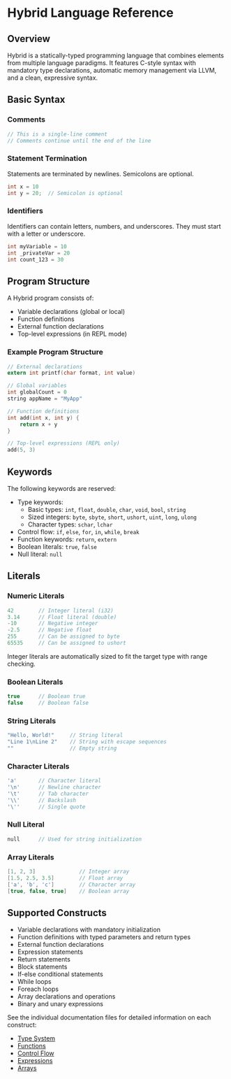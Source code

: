 # Hybrid Language Reference

## Overview

Hybrid is a statically-typed programming language that combines elements from multiple language paradigms. It features C-style syntax with mandatory type declarations, automatic memory management via LLVM, and a clean, expressive syntax.

## Basic Syntax

### Comments

```c
// This is a single-line comment
// Comments continue until the end of the line
```

### Statement Termination

Statements are terminated by newlines. Semicolons are optional.

```c
int x = 10
int y = 20;  // Semicolon is optional
```

### Identifiers

Identifiers can contain letters, numbers, and underscores. They must start with a letter or underscore.

```c
int myVariable = 10
int _privateVar = 20
int count_123 = 30
```

## Program Structure

A Hybrid program consists of:
- Variable declarations (global or local)
- Function definitions
- External function declarations
- Top-level expressions (in REPL mode)

### Example Program Structure

```c
// External declarations
extern int printf(char format, int value)

// Global variables
int globalCount = 0
string appName = "MyApp"

// Function definitions
int add(int x, int y) {
    return x + y
}

// Top-level expressions (REPL only)
add(5, 3)
```

## Keywords

The following keywords are reserved:

- Type keywords: 
  - Basic types: `int`, `float`, `double`, `char`, `void`, `bool`, `string`
  - Sized integers: `byte`, `sbyte`, `short`, `ushort`, `uint`, `long`, `ulong`
  - Character types: `schar`, `lchar`
- Control flow: `if`, `else`, `for`, `in`, `while`, `break`
- Function keywords: `return`, `extern`
- Boolean literals: `true`, `false`
- Null literal: `null`

## Literals

### Numeric Literals

```c
42        // Integer literal (i32)
3.14      // Float literal (double)
-10       // Negative integer
-2.5      // Negative float
255       // Can be assigned to byte
65535     // Can be assigned to ushort
```

Integer literals are automatically sized to fit the target type with range checking.

### Boolean Literals

```c
true      // Boolean true
false     // Boolean false
```

### String Literals

```c
"Hello, World!"     // String literal
"Line 1\nLine 2"    // String with escape sequences
""                  // Empty string
```

### Character Literals

```c
'a'       // Character literal
'\n'      // Newline character
'\t'      // Tab character
'\\'      // Backslash
'\''      // Single quote
```

### Null Literal

```c
null      // Used for string initialization
```

### Array Literals

```c
[1, 2, 3]              // Integer array
[1.5, 2.5, 3.5]        // Float array
['a', 'b', 'c']        // Character array
[true, false, true]    // Boolean array
```

## Supported Constructs

- Variable declarations with mandatory initialization
- Function definitions with typed parameters and return types
- External function declarations
- Expression statements
- Return statements
- Block statements
- If-else conditional statements
- While loops
- Foreach loops
- Array declarations and operations
- Binary and unary expressions

See the individual documentation files for detailed information on each construct:
- [Type System](type-system.md)
- [Functions](functions.md)
- [Control Flow](control-flow.md)
- [Expressions](expressions.md)
- [Arrays](arrays.md)